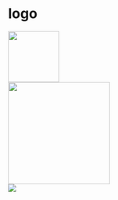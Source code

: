 # logo
<img src="https://rawgit.com/andymantell/logo/master/andy-mantell.svg" width="104" /><br>
<img src="https://rawgit.com/andymantell/logo/master/andy-mantell.svg" width="208" /><br>
<img src="https://rawgit.com/andymantell/logo/master/andy-mantell.svg" />
